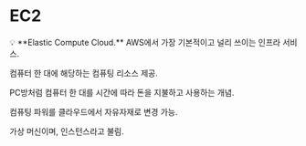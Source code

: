 # EC2

<aside>
💡 **Elastic Compute Cloud.**
AWS에서 가장 기본적이고 널리 쓰이는 인프라 서비스.

컴퓨터 한 대에 해당하는 컴퓨팅 리소스 제공.

PC방처럼 컴퓨터 한 대를 시간에 따라 돈을 지불하고 사용하는 개념.

컴퓨팅 파워를 클라우드에서 자유자재로 변경 가능.

가상 머신이며, 인스턴스라고 불림.

</aside>